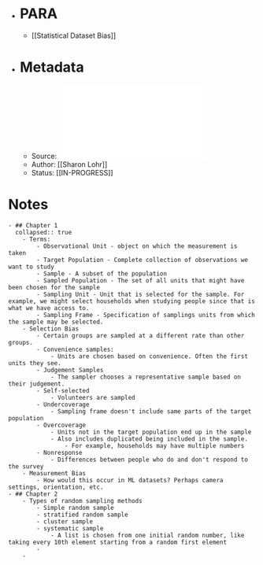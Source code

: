 - # PARA
	- [[Statistical Dataset Bias]]
- # Metadata
	- Source: ![(Texts in statistical science) Sharon L. Lohr - Sampling_ Design and Analysis-CRC Press (2021).pdf](../assets/(Texts_in_statistical_science)_Sharon_L._Lohr_-_Sampling_Design_and_Analysis-CRC_Press_(2021)_1684418341210_0.pdf)
	- Author: [[Sharon Lohr]]
	- Status: [[IN-PROGRESS]]
# Notes
	- ## Chapter 1
	  collapsed:: true
		- Terms:
			- Observational Unit - object on which the measurement is taken
			- Target Population - Complete collection of observations we want to study
			- Sample - A subset of the population
			- Sampled Population - The set of all units that might have been chosen for the sample
			- Sampling Unit - Unit that is selected for the sample. For example, we might select households when studying people since that is what we have access to.
			- Sampling Frame - Specification of samplings units from which the sample may be selected.
		- Selection Bias
			- Certain groups are sampled at a different rate than other groups.
			- Convenience samples:
				- Units are chosen based on convenience. Often the first units they see.
			- Judgement Samples
				- The sampler chooses a representative sample based on their judgement.
			- Self-selected
				- Volunteers are sampled
			- Undercoverage
				- Sampling frame doesn't include same parts of the target population
			- Overcoverage
				- Units not in the target population end up in the sample
				- Also includes duplicated being included in the sample.
					- For example, households may have multiple numbers
			- Nonresponse
				- Differences between people who do and don't respond to the survey
		- Measurement Bias
			- How would this occur in ML datasets? Perhaps camera settings, orientation, etc.
	- ## Chapter 2
		- Types of random sampling methods
			- Simple random sample
			- stratified random sample
			- cluster sample
			- systematic sample
				- A list is chosen from one initial random number, like taking every 10th element starting from a random first element
			-
		-